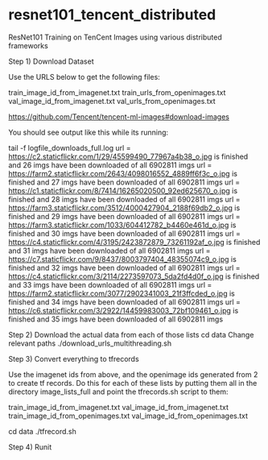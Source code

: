 # resnet101_tencent_distributed
ResNet101 Training on TenCent Images using various distributed frameworks


Step 1) Download Dataset

Use the URLS below to get the following files:

train_image_id_from_imagenet.txt
train_urls_from_openimages.txt
val_image_id_from_imagenet.txt
val_urls_from_openimages.txt

https://github.com/Tencent/tencent-ml-images#download-images

You should see output like this while its running:

tail -f logfile_downloads_full.log
url = https://c2.staticflickr.com/1/29/45599490_77967a4b38_o.jpg is finished and 26 imgs have been downloaded of all 6902811 imgs
url = https://farm2.staticflickr.com/2643/4098016552_4889ff6f3c_o.jpg is finished and 27 imgs have been downloaded of all 6902811 imgs
url = https://c1.staticflickr.com/8/7414/16265020500_92ed625670_o.jpg is finished and 28 imgs have been downloaded of all 6902811 imgs
url = https://farm3.staticflickr.com/3512/4000427904_2188f69db2_o.jpg is finished and 29 imgs have been downloaded of all 6902811 imgs
url = https://farm3.staticflickr.com/1033/604412782_b4460e461d_o.jpg is finished and 30 imgs have been downloaded of all 6902811 imgs
url = https://c4.staticflickr.com/4/3195/2423872879_73261192af_o.jpg is finished and 31 imgs have been downloaded of all 6902811 imgs
url = https://c7.staticflickr.com/9/8437/8003797404_48355074c9_o.jpg is finished and 32 imgs have been downloaded of all 6902811 imgs
url = https://c4.staticflickr.com/3/2114/2273597073_5da2fd4d0f_o.jpg is finished and 33 imgs have been downloaded of all 6902811 imgs
url = https://farm2.staticflickr.com/3077/2902341003_21f3ffcded_o.jpg is finished and 34 imgs have been downloaded of all 6902811 imgs
url = https://c6.staticflickr.com/3/2922/14459983003_72bf109461_o.jpg is finished and 35 imgs have been downloaded of all 6902811 imgs



Step 2) Download the actual data from each of those lists
cd data
Change relevant paths
./download_urls_multithreading.sh

Step 3) Convert everything to tfrecords

Use the imagenet ids from above, and the openimage ids generated from 2 to create tf records. Do this for each of these lists by putting them all in the directory image_lists_full and point the tfrecords.sh script to them:

train_image_id_from_imagenet.txt
val_image_id_from_imagenet.txt
train_image_id_from_openimages.txt
val_image_id_from_openimages.txt


cd data
./tfrecord.sh


Step 4) Runit


